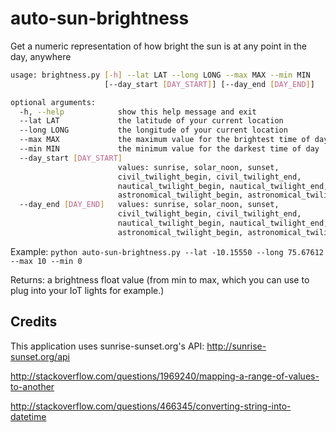 # auto-sun-brightness
Get a numeric representation of how bright the sun is at any point in the day, anywhere

```bash
usage: brightness.py [-h] --lat LAT --long LONG --max MAX --min MIN
                     [--day_start [DAY_START]] [--day_end [DAY_END]]

optional arguments:
  -h, --help            show this help message and exit
  --lat LAT             the latitude of your current location
  --long LONG           the longitude of your current location
  --max MAX             the maximum value for the brightest time of day
  --min MIN             the minimum value for the darkest time of day
  --day_start [DAY_START]
                        values: sunrise, solar_noon, sunset,
                        civil_twilight_begin, civil_twilight_end,
                        nautical_twilight_begin, nautical_twilight_end,
                        astronomical_twilight_begin, astronomical_twilight_end
  --day_end [DAY_END]   values: sunrise, solar_noon, sunset,
                        civil_twilight_begin, civil_twilight_end,
                        nautical_twilight_begin, nautical_twilight_end,
                        astronomical_twilight_begin, astronomical_twilight_end
```

Example: `python auto-sun-brightness.py --lat -10.15550 --long 75.67612 --max 10 --min 0`

Returns: a brightness float value (from min to max, which you can use to plug into your IoT lights for example.)


## Credits

This application uses sunrise-sunset.org's API: http://sunrise-sunset.org/api

http://stackoverflow.com/questions/1969240/mapping-a-range-of-values-to-another

http://stackoverflow.com/questions/466345/converting-string-into-datetime
